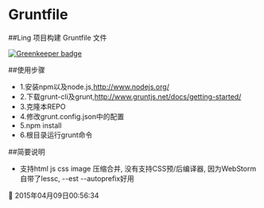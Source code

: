 Gruntfile
=========
##Ling 项目构建 Gruntfile 文件

[![Greenkeeper badge](https://badges.greenkeeper.io/wssgcg1213/Gruntfile.svg)](https://greenkeeper.io/)

##使用步骤
- 1.安装npm以及node.js,http://www.nodejs.org/
- 2.下载grunt-cli及grunt,http://www.gruntjs.net/docs/getting-started/
- 3.克隆本REPO
- 4.修改grunt.config.json中的配置
- 5.npm install 
- 6.根目录运行grunt命令


##简要说明
- 支持html js css image 压缩合并, 没有支持CSS预/后编译器, 因为WebStorm自带了lessc, --est --autoprefix好用


📅  2015年04月09日00:56:34
